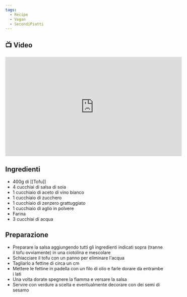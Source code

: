 ```yaml
---
tags:
  - Recipe
  - Vegan
  - SecondiPiatti
---
```

## 📺 Video

<div class="iframe-container">
  <iframe width="560" height="315" src="https://www.youtube.com/embed/avhHGv_9Ct4" title="YouTube video player" frameborder="0" allow="accelerometer; autoplay; clipboard-write; encrypted-media; gyroscope; picture-in-picture" allowfullscreen></iframe>
</div>

## Ingredienti
* 400g di [[Tofu]]
* 4 cucchiai di salsa di soia
* 1 cucchiaio di aceto di vino bianco
* 1 cucchiaio di zucchero 
* 1 cucchiaio di zenzero grattuggiato 
* 1 cucchiaio di aglio in polvere
* Farina 
* 3 cucchiai di acqua


## Preparazione
* Preparare la salsa aggiungendo tutti gli ingredienti indicati sopra (tranne il tofu ovviamente) in una ciotolina e mescolare
* Schiacciare il tofu con un panno per eliminare l'acqua
* Tagliarlo a fettine di circa un cm
* Mettere le fettine in padella con un filo di olio e farle dorare da entrambe i lati
* Una volta dorate spegnere la fiamma e versare la salsa
* Servire con verdure a scelta e eventualmente decorare con dei semi di sesamo